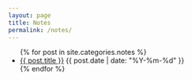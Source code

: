 ```yaml
---
layout: page
title: Notes
permalink: /notes/
---
```


<ul>
{% for post in site.categories.notes %}
  <li><a href="{{ post.url | relative_url }}">{{ post.title }}</a>
  <span class="post-meta">{{ post.date | date: "%Y-%m-%d" }}</span></li>
{% endfor %}
</ul>
